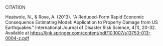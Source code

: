 CITATION

Heatwole, N., & Rose, A. (2013). "A Reduced-Form Rapid Economic Consequence Estimating Model: Application to Property Damage from US Earthquakes." International Journal of Disaster Risk Science, 4(1), 20-32. Available at https://link.springer.com/content/pdf/10.1007/s13753-013-0004-z.pdf
